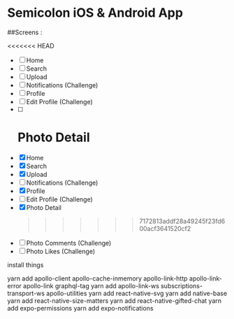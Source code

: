 # Semicolon iOS & Android App

##Screens :

<<<<<<< HEAD

- [ ] Home
- [ ] Search
- [ ] Upload
- [ ] Notifications (Challenge)
- [ ] Profile
- [ ] Edit Profile (Challenge)
- [ ] # Photo Detail
- [x] Home
- [x] Search
- [x] Upload
- [ ] Notifications (Challenge)
- [x] Profile
- [ ] Edit Profile (Challenge)
- [x] Photo Detail
  > > > > > > > 7172813addf28a49245f23fd600acf3641520cf2
- [ ] Photo Comments (Challenge)
- [ ] Photo Likes (Challenge)

install things

yarn add apollo-client apollo-cache-inmemory apollo-link-http apollo-link-error apollo-link graphql-tag
yarn add apollo-link-ws subscriptions-transport-ws apollo-utilities
yarn add react-native-svg
yarn add native-base
yarn add react-native-size-matters
yarn add react-native-gifted-chat
yarn add expo-permissions
yarn add expo-notifications
